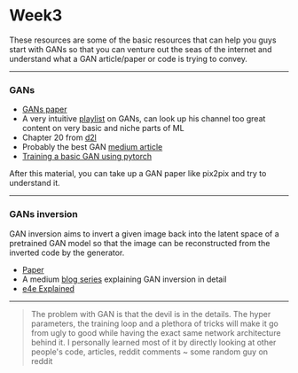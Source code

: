 # Week3

These resources are some of the basic resources that can help you guys start with GANs so that you can venture out the seas of the internet and understand what a GAN article/paper or code is trying to convey.

---

### GANs

- [GANs paper](https://arxiv.org/pdf/1406.2661)
- A very intuitive [playlist](https://youtube.com/playlist?list=PLZsOBAyNTZwboR4_xj-n3K6XBTweC4YVD&si=iQp351Fp0Ijx6iEF) on GANs, can look up his channel too great content on very basic and niche parts of ML
- Chapter 20 from [d2l](https://d2l.ai)
- Probably the best GAN [medium article](https://towardsdatascience.com/understanding-generative-adversarial-networks-gans-cd6e4651a29)
- [Training a basic GAN using pytorch](https://jovian.ai/aakashns/06b-anime-dcgan)

After this material, you can take up a GAN paper like pix2pix and try to understand it.

---

### GANs inversion

GAN inversion aims to invert a given image back into the latent space of a pretrained GAN model so that the image can be reconstructed from the inverted code by the generator.

- [Paper](https://arxiv.org/pdf/2101.05278)
- A medium [blog series](https://sertiscorp.medium.com/gan-inversion-a-brief-walkthrough-part-i-bc2ee1b73253) explaining GAN inversion in detail
- [е4е Explained](https://www.casualganpapers.com/stylegan-encoder-latent-projection-gan-inversion-image-editing/e4e-explained.html)

---

> The problem with GAN is that the devil is in the details. The hyper parameters, the training loop and a plethora of tricks will make it go from ugly to good while having the exact same network architecture behind it.
> I personally learned most of it by directly looking at other people's code, articles, reddit comments
> ~ some random guy on reddit
